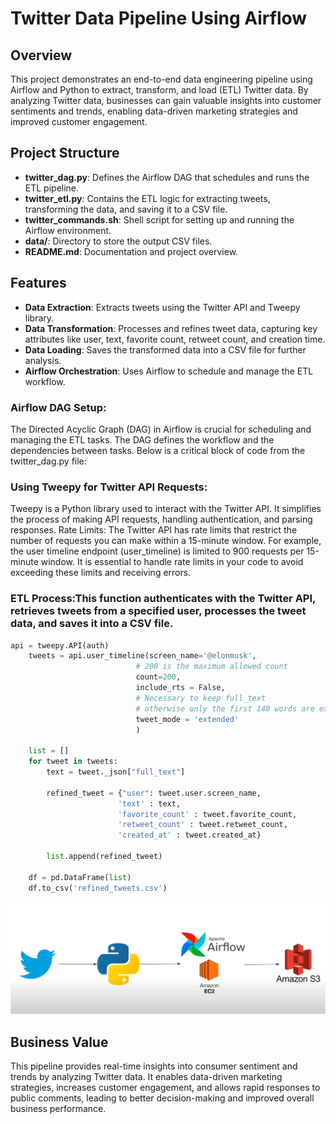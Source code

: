 
# Twitter Data Pipeline Using Airflow

## Overview
This project demonstrates an end-to-end data engineering pipeline using Airflow and Python to extract, transform, and load (ETL) Twitter data. By analyzing Twitter data, businesses can gain valuable insights into customer sentiments and trends, enabling data-driven marketing strategies and improved customer engagement.

## Project Structure
- **twitter_dag.py**: Defines the Airflow DAG that schedules and runs the ETL pipeline.
- **twitter_etl.py**: Contains the ETL logic for extracting tweets, transforming the data, and saving it to a CSV file.
- **twitter_commands.sh**: Shell script for setting up and running the Airflow environment.
- **data/**: Directory to store the output CSV files.
- **README.md**: Documentation and project overview.

## Features
- **Data Extraction**: Extracts tweets using the Twitter API and Tweepy library.
- **Data Transformation**: Processes and refines tweet data, capturing key attributes like user, text, favorite count, retweet count, and creation time.
- **Data Loading**: Saves the transformed data into a CSV file for further analysis.
- **Airflow Orchestration**: Uses Airflow to schedule and manage the ETL workflow.

### Airflow DAG Setup:
The Directed Acyclic Graph (DAG) in Airflow is crucial for scheduling and managing the ETL tasks. The DAG defines the workflow and the dependencies between tasks. Below is a critical block of code from the twitter_dag.py file:

### Using Tweepy for Twitter API Requests:
Tweepy is a Python library used to interact with the Twitter API. It simplifies the process of making API requests, handling authentication, and parsing responses.
Rate Limits: The Twitter API has rate limits that restrict the number of requests you can make within a 15-minute window. For example, the user timeline endpoint (user_timeline) is limited to 900 requests per 15-minute window. It is essential to handle rate limits in your code to avoid exceeding these limits and receiving errors.

### ETL Process:This function authenticates with the Twitter API, retrieves tweets from a specified user, processes the tweet data, and saves it into a CSV file.
```python
api = tweepy.API(auth)
    tweets = api.user_timeline(screen_name='@elonmusk', 
                            # 200 is the maximum allowed count
                            count=200,
                            include_rts = False,
                            # Necessary to keep full_text 
                            # otherwise only the first 140 words are extracted
                            tweet_mode = 'extended'
                            )

    list = []
    for tweet in tweets:
        text = tweet._json["full_text"]

        refined_tweet = {"user": tweet.user.screen_name,
                        'text' : text,
                        'favorite_count' : tweet.favorite_count,
                        'retweet_count' : tweet.retweet_count,
                        'created_at' : tweet.created_at}
        
        list.append(refined_tweet)

    df = pd.DataFrame(list)
    df.to_csv('refined_tweets.csv')
```
![image](https://github.com/ageerHarikrishna/Twitter-Data-Pipeline-using-Airflow/blob/main/Screenshot%202024-06-16%20003450.png)

## Business Value
This pipeline provides real-time insights into consumer sentiment and trends by analyzing Twitter data. It enables data-driven marketing strategies, increases customer engagement, and allows rapid responses to public comments, leading to better decision-making and improved overall business performance.


